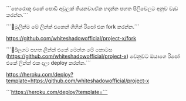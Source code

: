 ´´´හෙරොකු එකේ පොඩි අවුලක් තියනවා.ඒක හදන්න පහත පිලිවෙලට අනුව වැඩ කරන්න.´´´


´´´🙂මුලින්ම මේ ලින්ක් එකෙන් ගිහින් රිපෝ එක fork කරන්න.´´´

https://github.com/whiteshadowofficial/project-x/fork


´´´🙂ඊලගට පහත ලින්ක් එකේ මෙන්න මේ කොටස (https://github.com/whiteshadowofficial/project-x) වෙනුවට ඔයාගෙ රිපෝ එකේ ලින්ක් එක දාලා deploy කරන්න.´´´


https://heroku.com/deploy?template=https://github.com/whiteshadowofficial/project-x

´´´https://heroku.com/deploy?template=´´´
